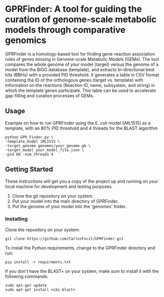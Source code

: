 # GPRFinder: A tool for guiding the curation of genome-scale metabolic models through comparative genomics
GPRFinder is a homology-based tool for finding gene-reaction association rules of genes missing in Genome-scale Metabolic Models (GEMs). The tool compares the whole genome of your model (target) versus the genome of a model from the BiGG database (template), and extracts bi-directional best hits (BBHs) with a provided PID threshold. It generates a table in CSV format containing the ID of the orthologous genes (target vs. template) with information on the reactions (Reaction ID, name, subsystem, and string) in which the template genes participate. This table can be used to accelerate gap-filling and curation processes of GEMs.

## Usage
Example on how to run GPRFinder using the E. coli model (iML1515) as a template, with an 80% PID threshold and 4 threads for the BLAST algorithm
```
python GPR_Finder.py \
-template_model iML1515 \
-target_genome genomes/your_genome.gb \
-target_model your_model_file.json \
-pid 80 -num_threads 4
```

## Getting Started

These instructions will get you a copy of the project up and running on your local machine for development and testing purposes.

1. Clone the git repository on your system.
2. Put your model into the main directory of GPRFinder.
3. Put the genome of your model into the 'genomes' folder.

### Installing
Clone the repository on your system:
```
git clone https://github.com/CarlosFocil/GPRFinder.git
```
To install the Python requirements, change to the GPRFinder directory and run:
```
pip install -r requirments.txt
```
If you don't have the BLAST+ on your system, make sure to install it with the following commands:

```
sudo apt-get update
sudo apt-get install ncbi-blast+
```
